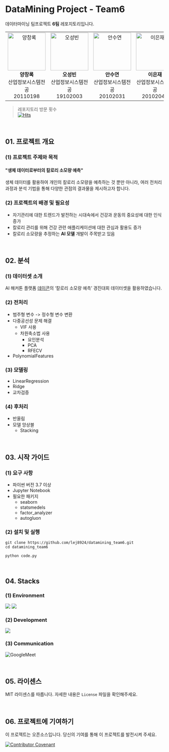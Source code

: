 # DataMining Project - Team6

데이터마이닝 팀프로젝트 **6팀** 레포지토리입니다.

<table>
  <tr>
    <td align="center"><img src="https://github.com/lej8924/datamining_team6/assets/131632489/f3eda3f7-f227-4bb4-96c4-09fb6b6f7e1a" width="120px;" alt="양창록"/><br /><b>양창록</b><br />산업정보시스템전공<br />20110198</td>
       <td align="center"><img src="https://github.com/lej8924/datamining_team6/assets/131632489/d8463a63-8eca-4558-a2c8-232bfe6ae773" width="120px;" alt="오성빈"/><br /><b>오성빈</b><br />산업정보시스템전공<br />19102003</td>
        <td align="center"><img src="https://github.com/lej8924/datamining_team6/assets/131632489/4d8fd099-4e23-4414-b26d-1377eb01db10" width="120px;" alt="안수연"/><br /><b>안수연</b><br />산업정보시스템전공<br />20102031</td>
    <td align="center"><img src="https://github.com/lej8924/datamining_team6/assets/131632489/f51c9fe4-a0d9-4b99-a3e2-45c830d003c9" width="120px;" alt="이은재"/><br /><b>이은재</b><br />산업정보시스템전공<br />20102040</td></table>                

>레포지토리 방문 횟수<br>
[![Hits](https://hits.seeyoufarm.com/api/count/incr/badge.svg?url=https%3A%2F%2Fgithub.com%2Flej8924%2Fdatamining_team6%2Fblob%2Fmain%2FREADME.md&count_bg=%2379C83D&title_bg=%23555555&icon=&icon_color=%23E7E7E7&title=hits&edge_flat=false)](https://hits.seeyoufarm.com)

<br>

## 01. 프로젝트 개요

### (1) 프로젝트 주제와 목적

#### "생체 데이터로부터의 칼로리 소모량 예측"

생체 데이터를 활용하여 개인의 칼로리 소모량을 예측하는 것 뿐만 아니라, 여러 전처리 과정과 분석 기법을 통해 다양한 관점의 결과물을 제시하고자 합니다.

### (2) 프로젝트의 배경 및 필요성
* 자기관리에 대한 트렌드가 발전하는 시대속에서 건강과 운동의 중요성에 대한 인식 증가
* 칼로리 관리를 위해 건강 관련 애플리케이션에 대한 관심과 활용도 증가
* 칼로리 소모량을 추정하는 **AI 모델** 개발이 주목받고 있음 

<br>

## 02. 분석

### (1) 데이터셋 소개

AI 해커톤 플랫폼 [데이콘](https://dacon.io/competitions/official/236097/overview/description)의 ‘칼로리 소모량 예측’ 경진대회 데이터셋을 활용하였습니다.

### (2) 전처리

* 범주형 변수 -> 정수형 변수 변환
* 다중공선성 문제 해결
  * VIF 사용
  * 차원축소법 사용 
    * 요인분석
    * PCA
    * RFECV 
* PolynomialFeatures

### (3) 모델링

* LinearRegression
* Ridge
* 교차검증

### (4) 후처리

* 반올림
* 모델 앙상블
  * Stacking  

<br>

## 03. 시작 가이드

### (1) 요구 사항

* 파이썬 버전 3.7 이상
* Jupyter Notebook
* 필요한 패키지
  * seaborn
  * statsmedels
  * factor_analyzer
  * autogluon

### (2) 설치 및 실행
```
git clone https://github.com/lej8924/datamining_team6.git
cd datamining_team6
```

```
python code.py
```
<br>

## 04. Stacks

### (1) Environment
<img src="https://img.shields.io/badge/Jupyter-F37626?style=for-the-badge&logo=jupyter&logoColor=white"> <img src="https://img.shields.io/badge/GitHub-181717?style=for-the-badge&logo=gitHub&logoColor=white">

### (2) Development
<img src="https://img.shields.io/badge/python-3776AB?style=for-the-badge&logo=python&logoColor=white"> 

### (3) Communication
![GoogleMeet](https://img.shields.io/badge/GoogleMeet-00897B?style=for-the-badge&logo=Google%20Meet&logoColor=white)

<br>

## 05. 라이센스

MIT 라이센스를 따릅니다. 자세한 내용은 `License` 파일을 확인해주세요.

<br>

## 06. 프로젝트에 기여하기

이 프로젝트는 오픈소스입니다. 당신의 기여를 통해 이 프로젝트를 발전시켜 주세요.

[![Contributor Covenant](https://img.shields.io/badge/Contributor%20Covenant-2.1-4baaaa.svg)](code_of_conduct.md)


